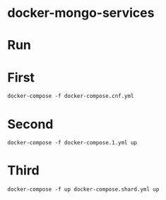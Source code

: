 # docker-mongo-services

# Run

# First

```
docker-compose -f docker-compose.cnf.yml
```

# Second

```
docker-compose -f docker-compose.1.yml up
```

# Third

```
docker-compose -f up docker-compose.shard.yml up
```
